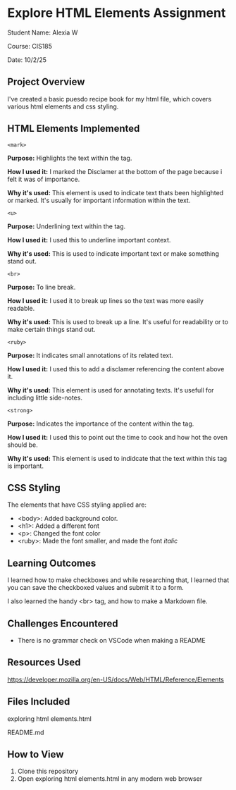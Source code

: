 # Explore HTML Elements Assignment
Student Name: Alexia W

Course: CIS185

Date: 10/2/25

## Project Overview
I've created a basic puesdo recipe book for my html file, which covers various html elements and css styling. 

## HTML Elements Implemented
    <mark>

**Purpose:** Highlights the text within the tag.

**How I used it:** I marked the Disclamer at the bottom of the page because i felt it was of importance.

**Why it's used:** This element is used to indicate text thats been highlighted or marked. It's usually for important information within the text.

    <u>

**Purpose:** Underlining text within the tag.

**How I used it:** I used this to underline important context.

**Why it's used:** This is used to indicate important text or make something stand out. 

    <br>
**Purpose:** To line break.

**How I used it:** I used it to break up lines so the text was more easily readable.

**Why it's used:** This is used to break up a line. It's useful for readability or to make certain things stand out. 

    <ruby>
**Purpose:** It indicates small annotations of its related text.

**How I used it:** I used this to add a disclamer referencing the content above it. 

**Why it's used:** This element is used for annotating texts. It's usefull for including little side-notes.

    <strong>
**Purpose:** Indicates the importance of the content within the tag.

**How I used it:** I used this to point out the time to cook and how hot the oven should be.

**Why it's used:** This element is used to indidcate that the text within this tag is important. 

## CSS Styling
The elements that have CSS styling applied are:

- \<body>: Added background color.
- \<h1>: Added a different font
- \<p>: Changed the font color
- \<ruby>: Made the font smaller, and made the font _italic_

## Learning Outcomes
I learned how to make checkboxes and while researching that, I learned that you can save the checkboxed values and submit it to a form. 

I also learned the handy \<br> tag, and how to make a Markdown file.

## Challenges Encountered
- There is no grammar check on VSCode when making a README

## Resources Used
https://developer.mozilla.org/en-US/docs/Web/HTML/Reference/Elements 

## Files Included
exploring html elements.html

README.md

## How to View
1. Clone this repository
2. Open exploring html elements.html in any modern web browser